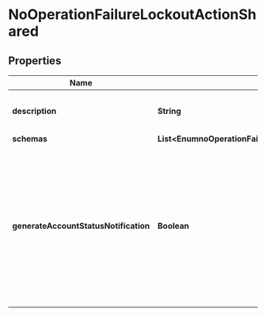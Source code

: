 

# NoOperationFailureLockoutActionShared


## Properties

| Name | Type | Description | Notes |
|------------ | ------------- | ------------- | -------------|
|**description** | **String** | A description for this Failure Lockout Action |  [optional] |
|**schemas** | **List&lt;EnumnoOperationFailureLockoutActionSchemaUrn&gt;** |  |  |
|**generateAccountStatusNotification** | **Boolean** | Indicates whether to generate an account status notification for cases in which this failure lockout action is invoked for a bind attempt with too many outstanding authentication failures. |  [optional] |



